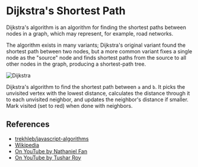 # Dijkstra's Shortest Path

Dijkstra's algorithm is an algorithm for finding the shortest
paths between nodes in a graph, which may represent, for example,
road networks.

The algorithm exists in many variants; Dijkstra's original variant
found the shortest path between two nodes, but a more common
variant fixes a single node as the "source" node and finds
shortest paths from the source to all other nodes in the graph,
producing a shortest-path tree.

![Dijkstra](https://upload.wikimedia.org/wikipedia/commons/5/57/Dijkstra_Animation.gif)

Dijkstra's algorithm to find the shortest path between `a` and `b`.
It picks the unvisited vertex with the lowest distance,
calculates the distance through it to each unvisited neighbor,
and updates the neighbor's distance if smaller. Mark visited
(set to red) when done with neighbors.

## References

- [trekhleb/javascript-algorithms](https://github.com/trekhleb/javascript-algorithms/tree/master/src/algorithms/graph/dijkstra)
- [Wikipedia](https://en.wikipedia.org/wiki/Dijkstra%27s_algorithm)
- [On YouTube by Nathaniel Fan](https://www.youtube.com/watch?v=gdmfOwyQlcI&list=PLLXdhg_r2hKA7DPDsunoDZ-Z769jWn4R8)
- [On YouTube by Tushar Roy](https://www.youtube.com/watch?v=lAXZGERcDf4&list=PLLXdhg_r2hKA7DPDsunoDZ-Z769jWn4R8)
